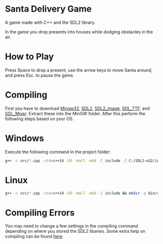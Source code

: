 # Santa Delivery Game

A game made with C++ and the SDL2 library.

In the game you drop presents into houses while dodging obstacles in the air.

# How to Play

Press Space to drop a present, use the arrow keys to move Santa around, and press Esc. to pause the game.

# Compiling

First you have to download [Mingw32](https://sourceforge.net/projects/mingw-w64/files/Toolchains%20targetting%20Win64/Personal%20Builds/mingw-builds/8.1.0/threads-win32/seh/x86_64-8.1.0-release-win32-seh-rt_v6-rev0.7z/download), [SDL2](https://www.libsdl.org/download-2.0.php), [SDL2_image](https://www.libsdl.org/projects/SDL_image/), [SDL_TTF](https://www.libsdl.org/projects/SDL_ttf/), and [SDL_Mixer](https://www.libsdl.org/projects/SDL_mixer/). Extract these into the MinGW folder. After this perform the following steps based on your OS.

# Windows

Execute the following command in the project folder:

```bash
g++ -c src/*.cpp -std=c++14 -O3 -Wall -m64 -I include -I C:/SDL2-w32/include && g++ *.o -o bin/release/main -s -L C:/SDL2-w32/lib -lmingw32 -lSDL2main -lSDL2 -lSDL2_image -lSDL2_ttf -lSDL2_mixer && start bin/release/main
```

# Linux

```bash
g++ -c src/*.cpp -std=c++14 -O3 -Wall -m64 -I include && mkdir -p bin/release && g++ *.o -o bin/release/main -s -lSDL2main -lSDL2 -lSDL2_image -lSDL2_ttf -lSDL2_mixer
```

# Compiling Errors

You may need to change a few settings in the compiling command depending on where you stored the SDL2 libaries. Some extra help on compiling can be found [here](https://www.cs.fsu.edu/~lacher/lectures/Output/compiler/index.html?$$$compiler2.html$$$)